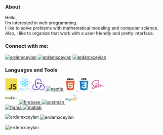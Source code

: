 ### About
<p>Hello,<br/>
I’m interested in web programming.<br/>
I like to solve problems with mathematical modeling and computer science.<br/>
Also, I like to organize that work with a user-friendly and pretty interface.</p>

### Connect with me:
<p align="left">
<a href="https://linkedin.com/in/erdemceylan" target="blank"><img align="center" src="https://raw.githubusercontent.com/rahuldkjain/github-profile-readme-generator/master/src/images/icons/Social/linked-in-alt.svg" alt="erdemceylan" height="30" width="40" /></a>
<a href="https://instagram.com/erdemxceylan" target="blank"><img align="center" src="https://raw.githubusercontent.com/rahuldkjain/github-profile-readme-generator/master/src/images/icons/Social/instagram.svg" alt="erdemxceylan" height="30" width="40" /></a>
<a href="https://www.hackerrank.com/erdemxceylan" target="blank"><img align="center" src="https://raw.githubusercontent.com/rahuldkjain/github-profile-readme-generator/master/src/images/icons/Social/hackerrank.svg" alt="erdemxceylan" height="30" width="40" /></a>
</p>

<h3 align="left">Languages and Tools</h3>
         <p align="left">
            <a href="https://developer.mozilla.org/en-US/docs/Web/JavaScript" target="_blank" rel="noreferrer">
               <img src="https://raw.githubusercontent.com/devicons/devicon/master/icons/javascript/javascript-original.svg" alt="javascript" width="40" height="40" />
            </a>
            <a href="https://reactjs.org/" target="_blank" rel="noreferrer">
               <img src="https://raw.githubusercontent.com/devicons/devicon/master/icons/react/react-original-wordmark.svg" alt="react" width="40" height="40" />
            </a>
            <a href="https://redux.js.org" target="_blank" rel="noreferrer">
               <img src="https://raw.githubusercontent.com/devicons/devicon/master/icons/redux/redux-original.svg" alt="redux" width="40" height="40" />
            </a>
            <a href="https://nextjs.org/" target="_blank" rel="noreferrer">
               <img src="https://cdn.worldvectorlogo.com/logos/nextjs-2.svg" alt="nextjs" width="40" height="40" />
            </a>
            <a href="https://www.w3.org/html/" target="_blank" rel="noreferrer">
               <img src="https://raw.githubusercontent.com/devicons/devicon/master/icons/html5/html5-original-wordmark.svg" alt="html5" width="40" height="40" />
            </a>
            <a href="https://www.w3schools.com/css/" target="_blank" rel="noreferrer">
               <img src="https://raw.githubusercontent.com/devicons/devicon/master/icons/css3/css3-original-wordmark.svg" alt="css3" width="40" height="40" />
            </a>
            <a href="https://sass-lang.com" target="_blank" rel="noreferrer">
               <img src="https://raw.githubusercontent.com/devicons/devicon/master/icons/sass/sass-original.svg" alt="sass" width="40" height="40" />
            </a>
            <br/>
            <a href="https://nodejs.org" target="_blank" rel="noreferrer">
               <img src="https://raw.githubusercontent.com/devicons/devicon/master/icons/nodejs/nodejs-original-wordmark.svg" alt="nodejs" width="40" height="40" />
            </a>
            <a href="https://firebase.google.com/" target="_blank" rel="noreferrer">
               <img src="https://www.vectorlogo.zone/logos/firebase/firebase-icon.svg" alt="firebase" width="40" height="40" />
            </a>
            <a href="https://postman.com" target="_blank" rel="noreferrer">
               <img src="https://www.vectorlogo.zone/logos/getpostman/getpostman-icon.svg" alt="postman" width="40" height="40" />
            </a>
            <a href="https://www.mysql.com/" target="_blank" rel="noreferrer">
               <img src="https://raw.githubusercontent.com/devicons/devicon/master/icons/mysql/mysql-original-wordmark.svg" alt="mysql" width="40" height="40" />
            </a>
            <br/>
            <a href="https://www.figma.com/" target="_blank" rel="noreferrer">
               <img src="https://www.vectorlogo.zone/logos/figma/figma-icon.svg" alt="figma" width="40" height="40" />
            </a>
            <a href="https://www.mathworks.com/" target="_blank" rel="noreferrer">
               <img src="https://upload.wikimedia.org/wikipedia/commons/2/21/Matlab_Logo.png" alt="matlab" width="40" height="40" />
            </a>
         </p>

<p><img align="left" src="https://github-readme-stats.vercel.app/api/top-langs?username=erdemxceylan&show_icons=true&locale=en&layout=compact" alt="erdemxceylan" /></p>

<p>&nbsp;<img align="center" src="https://github-readme-stats.vercel.app/api?username=erdemxceylan&custom_title=Statistics&bg_color=45deg,red,blue&show_icons=true&locale=en" alt="erdemxceylan" /></p>

<p><img align="center" src="https://github-readme-streak-stats.herokuapp.com/?user=erdemxceylan&" alt="erdemxceylan" /></p>
